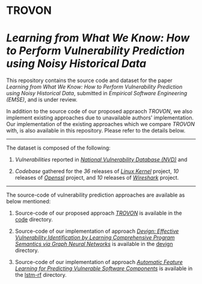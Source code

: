 # TROVON

# *Learning from What We Know: How to Perform Vulnerability Prediction using Noisy Historical Data*

This repository contains the source code and dataset for the paper _Learning from What We Know: How to Perform Vulnerability Prediction using Noisy Historical Data_, submitted in _Empirical Software Engineering (EMSE)_, and is under review.

In addition to the source code of our proposed appraoch _TROVON_, we also implement existing approaches due to unavailable authors' implementation. Our implementation of the existing approaches which we compare _TROVON_ with, is also available in this repository. Please refer to the details below. 

---

The dataset is composed of the following:

1) _Vulnerabilities_ reported in [_National Vulnerability Database (NVD)_](https://nvd.nist.gov) and

2) _Codebase_ gathered for the _36_ releases of [_Linux Kernel_](https://www.kernel.org) project, _10_ releases of [_Openssl_](https://www.openssl.org) project, and _10_ releases of [_Wireshark_](https://www.wireshark.org) project.

---

The source-code of vulnerability prediction approaches are available as below mentioned:

1) Source-code of our proposed approach [_TROVON_](https://github.com/garghub/TROVON) is available in the [code](code) directory.

2) Source-code of our implementation of approach [_Devign: Effective Vulnerability Identification by Learning Comprehensive Program Semantics via Graph Neural Networks_](https://arxiv.org/abs/1909.03496) is available in the [devign](devign) directory.

3) Source-code of our implementation of approach [_Automatic Feature Learning for Predicting Vulnerable Software Components_](https://ieeexplore.ieee.org/document/8540022) is available in the [lstm-rf](lstm-rf) directory.
